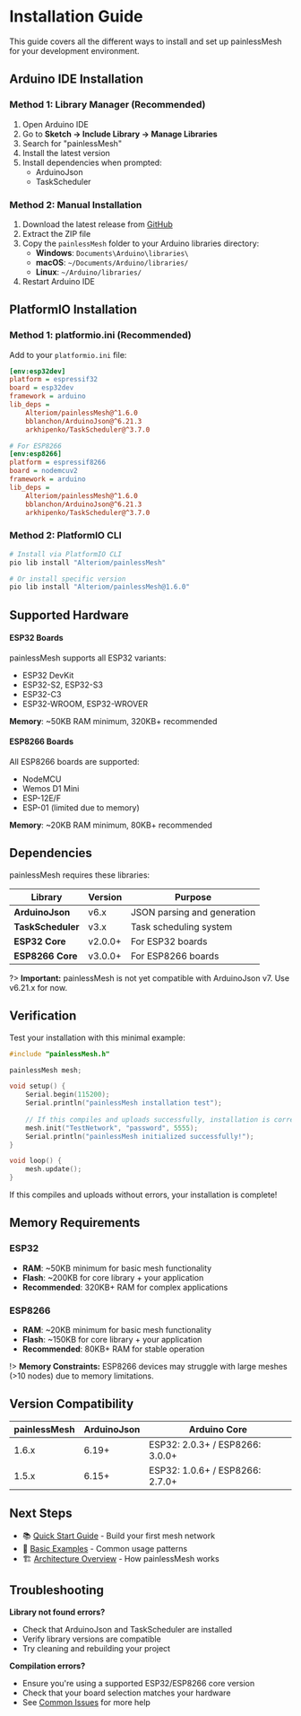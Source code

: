# Installation Guide

This guide covers all the different ways to install and set up painlessMesh for your development environment.

## Arduino IDE Installation

### Method 1: Library Manager (Recommended)

1. Open Arduino IDE
2. Go to **Sketch → Include Library → Manage Libraries**
3. Search for "painlessMesh"
4. Install the latest version
5. Install dependencies when prompted:
   - ArduinoJson
   - TaskScheduler

### Method 2: Manual Installation

1. Download the latest release from [GitHub](https://github.com/Alteriom/painlessMesh/releases)
2. Extract the ZIP file
3. Copy the `painlessMesh` folder to your Arduino libraries directory:
   - **Windows**: `Documents\Arduino\libraries\`
   - **macOS**: `~/Documents/Arduino/libraries/`
   - **Linux**: `~/Arduino/libraries/`
4. Restart Arduino IDE

## PlatformIO Installation

### Method 1: platformio.ini (Recommended)

Add to your `platformio.ini` file:

```ini
[env:esp32dev]
platform = espressif32
board = esp32dev
framework = arduino
lib_deps = 
    Alteriom/painlessMesh@^1.6.0
    bblanchon/ArduinoJson@^6.21.3
    arkhipenko/TaskScheduler@^3.7.0

# For ESP8266
[env:esp8266]
platform = espressif8266
board = nodemcuv2
framework = arduino
lib_deps = 
    Alteriom/painlessMesh@^1.6.0
    bblanchon/ArduinoJson@^6.21.3
    arkhipenko/TaskScheduler@^3.7.0
```

### Method 2: PlatformIO CLI

```bash
# Install via PlatformIO CLI
pio lib install "Alteriom/painlessMesh"

# Or install specific version
pio lib install "Alteriom/painlessMesh@1.6.0"
```

## Supported Hardware

<!-- tabs:start -->

#### **ESP32 Boards**

painlessMesh supports all ESP32 variants:
- ESP32 DevKit
- ESP32-S2, ESP32-S3  
- ESP32-C3
- ESP32-WROOM, ESP32-WROVER

**Memory**: ~50KB RAM minimum, 320KB+ recommended

#### **ESP8266 Boards**

All ESP8266 boards are supported:
- NodeMCU
- Wemos D1 Mini
- ESP-12E/F
- ESP-01 (limited due to memory)

**Memory**: ~20KB RAM minimum, 80KB+ recommended

<!-- tabs:end -->

## Dependencies

painlessMesh requires these libraries:

| Library | Version | Purpose |
|---------|---------|---------|
| **ArduinoJson** | v6.x | JSON parsing and generation |
| **TaskScheduler** | v3.x | Task scheduling system |
| **ESP32 Core** | v2.0.0+ | For ESP32 boards |
| **ESP8266 Core** | v3.0.0+ | For ESP8266 boards |

?> **Important:** painlessMesh is not yet compatible with ArduinoJson v7. Use v6.21.x for now.

## Verification

Test your installation with this minimal example:

```cpp
#include "painlessMesh.h"

painlessMesh mesh;

void setup() {
    Serial.begin(115200);
    Serial.println("painlessMesh installation test");
    
    // If this compiles and uploads successfully, installation is correct
    mesh.init("TestNetwork", "password", 5555);
    Serial.println("painlessMesh initialized successfully!");
}

void loop() {
    mesh.update();
}
```

If this compiles and uploads without errors, your installation is complete!

## Memory Requirements

### ESP32
- **RAM**: ~50KB minimum for basic mesh functionality
- **Flash**: ~200KB for core library + your application
- **Recommended**: 320KB+ RAM for complex applications

### ESP8266
- **RAM**: ~20KB minimum for basic mesh functionality  
- **Flash**: ~150KB for core library + your application
- **Recommended**: 80KB+ RAM for stable operation

!> **Memory Constraints:** ESP8266 devices may struggle with large meshes (>10 nodes) due to memory limitations.

## Version Compatibility

| painlessMesh | ArduinoJson | Arduino Core |
|--------------|-------------|--------------|
| 1.6.x | 6.19+ | ESP32: 2.0.3+ / ESP8266: 3.0.0+ |
| 1.5.x | 6.15+ | ESP32: 1.0.6+ / ESP8266: 2.7.0+ |

## Next Steps

- 📚 [Quick Start Guide](quickstart.md) - Build your first mesh network
- 🔧 [Basic Examples](../tutorials/basic-examples.md) - Common usage patterns  
- 🏗️ [Architecture Overview](../architecture/mesh-architecture.md) - How painlessMesh works

## Troubleshooting

**Library not found errors?**
- Check that ArduinoJson and TaskScheduler are installed
- Verify library versions are compatible
- Try cleaning and rebuilding your project

**Compilation errors?**
- Ensure you're using a supported ESP32/ESP8266 core version
- Check that your board selection matches your hardware
- See [Common Issues](../troubleshooting/common-issues.md) for more help